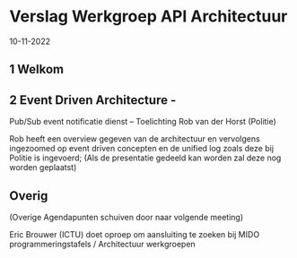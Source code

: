 

# Verslag Werkgroep API Architectuur

10-11-2022

## 1 Welkom

## 2 Event Driven Architecture - 
Pub/Sub event notificatie dienst – Toelichting Rob van der Horst (Politie)

Rob heeft een overview gegeven van de architectuur en vervolgens ingezoomed op event driven concepten en de unified log zoals deze bij Politie is ingevoerd;
(Als de presentatie gedeeld kan worden zal deze nog worden geplaatst)

## Overig

(Overige Agendapunten schuiven door naar volgende meeting)

Eric Brouwer (ICTU) doet oproep om aansluiting te zoeken bij MIDO programmeringstafels / Architectuur werkgroepen


